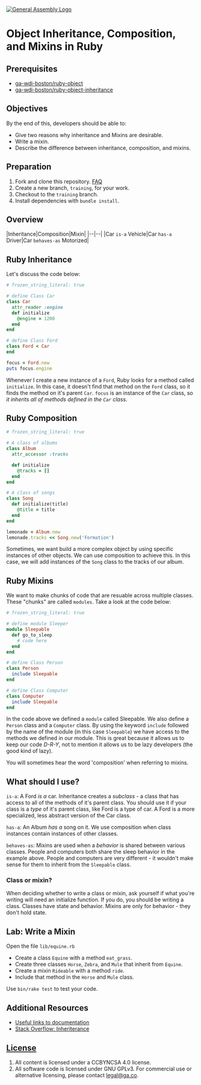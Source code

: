[![General Assembly Logo](https://camo.githubusercontent.com/1a91b05b8f4d44b5bbfb83abac2b0996d8e26c92/687474703a2f2f692e696d6775722e636f6d2f6b6538555354712e706e67)](https://generalassemb.ly/education/web-development-immersive)

# Object Inheritance, Composition, and Mixins in Ruby

## Prerequisites

-   [ga-wdi-boston/ruby-object](https://git.generalassemb.ly/ga-wdi-boston/ruby-object)
-   [ga-wdi-boston/ruby-object-inheritance](https://git.generalassemb.ly/ga-wdi-boston/ruby-object-inheritance)

## Objectives

By the end of this, developers should be able to:

-   Give two reasons why inheritance and Mixins are desirable.
-   Write a mixin.
-   Describe the difference between inheritance, composition, and mixins.

## Preparation

1.  Fork and clone this repository.
 [FAQ](https://git.generalassemb.ly/ga-wdi-boston/meta/wiki/ForkAndClone)
1.  Create a new branch, `training`, for your work.
1.  Checkout to the `training` branch.
1.  Install dependencies with `bundle install`.

## Overview

|Inheritance|Composition|Mixin|
|--|--|
|Car `is-a` Vehicle|Car `has-a` Driver|Car `behaves-as` Motorized|

## Ruby Inheritance

Let's discuss the code below:

<!-- start code block file="snippets/car.rb" -->
```rb
# frozen_string_literal: true

# define Class Car
class Car
  attr_reader :engine
  def initialize
    @engine = 1200
  end
end

# define Class Ford
class Ford < Car
end

focus = Ford.new
puts focus.engine
```
<!-- end code block -->

Whenever I create a new instance of a `Ford`, Ruby looks for a method called `initialize`. In this case, it doesn't find that method on the `Ford` class, so it finds the method on it's parent `Car`. `focus` is an instance of the `Car` class,  so *it inherits all of methods defined in the `Car` class.*

## Ruby Composition

<!-- start code block file="snippets/album.rb" -->
```rb
# frozen_string_literal: true

# A class of albums
class Album
  attr_accessor :tracks

  def initialize
    @tracks = []
  end
end

# A class of songs
class Song
  def initialize(title)
    @title = title
  end
end

lemonade = Album.new
lemonade.tracks << Song.new('Formation')
```
<!-- end code block -->

Sometimes, we want build a more complex object by using specific instances of
other objects. We can use composition to achieve this. In this case, we will add
 instances of the `Song` class to the tracks of our album.

## Ruby Mixins

We want to make chunks of code that are resuable across multiple classes.
These "chunks" are called `modules`. Take a look at the code below:

<!-- start code block file="snippets/sleeper.rb" -->
```rb
# frozen_string_literal: true

# define module Sleeper
module Sleepable
  def go_to_sleep
    # code here
  end
end

# define Class Person
class Person
  include Sleepable
end

# define Class Computer
class Computer
  include Sleepable
end
```
<!-- end code block -->

In the code above we defined a `module` called Sleepable. We also define a
`Person` class and a `Computer` class. By using the keyword `include` followed
by the name of the module (in this case `Sleepable`) we have access to the methods
we defined in our module.  This is great because it allows us to keep our code
*D-R-Y*, not to mention it allows us to be lazy developers (the good kind of
lazy).

You will sometimes hear the word 'composition' when referring to mixins.

## What should I use?

`is-a`: A Ford *is a* car. Inheritance creates a *subclass* - a class that has access to all of the methods of it's parent class. You should use it if your class is a *type* of it's parent class, like Ford is a type of car. A Ford is a more specialized, less abstract version of the Car class.

`has-a`: An Album *has a* song on it. We use composition when class instances
contain instances of other classes.

`behaves-as`: Mixins are used when a *behavior* is shared between various classes. People and computers both share the sleep behavior in the example above. People and computers are very different - it wouldn't make sense for them to inherit from the `Sleepable` class.

### Class or mixin?
When deciding whether to write a class or mixin, ask yourself if what you're
writing will need an initialize function. If you do, you should be writing a class.
Classes have state and behavior. Mixins are only for behavior - they don't hold
state.

## Lab: Write a Mixin

Open the file `lib/equine.rb`

- Create a class `Equine` with a method `eat_grass`.
- Create three classes `Horse`, `Zebra`, and `Mule` that inherit from `Equine`.
- Create a mixin `Rideable` with a method `ride`.
- Include that method in the `Horse` and `Mule` class.

Use `bin/rake test` to test your code.

## Additional Resources

-   [Useful links to documentation](https://www.ruby-lang.org/en/documentation/)
-   [Stack Overflow: Inheriterance](http://stackoverflow.com/questions/15754768/when-do-we-use-ruby-module-vs-using-class-composition)

## [License](LICENSE)

1.  All content is licensed under a CC­BY­NC­SA 4.0 license.
1.  All software code is licensed under GNU GPLv3. For commercial use or
    alternative licensing, please contact legal@ga.co.
